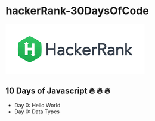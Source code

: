 # hackerRank-30DaysOfCode
!['HackerRank logo'](./assets/HackerRank_logo.png)

## 10 Days of Javascript :fire: :fire: :fire:

- Day 0: Hello World
- Day 0: Data Types